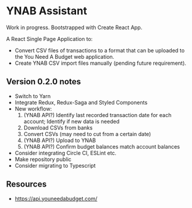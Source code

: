 # YNAB Assistant

Work in progress. Bootstrapped with Create React App.

A React Single Page Application to:

-   Convert CSV files of transactions to a format that can be uploaded to the You Need A Budget web application.
-   Create YNAB CSV import files manually (pending future requirement).

## Version 0.2.0 notes

-   Switch to Yarn
-   Integrate Redux, Redux-Saga and Styled Components
-   New workflow:
    1. (YNAB API?) Identify last recorded transaction date for each account; Identify if new data is needed
    2. Download CSVs from banks
    3. Convert CSVs (may need to cut from a certain date)
    4. (YNAB API?) Upload to YNAB
    5. (YNAB API?) Confirm budget balances match account balances
-   Consider integrating Circle CI, ESLint etc.
-   Make repository public
-   Consider migrating to Typescript

## Resources

-   https://api.youneedabudget.com/
